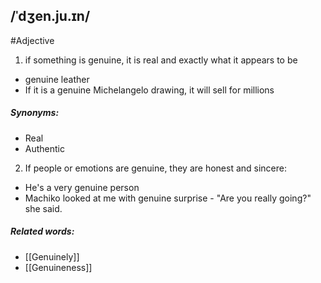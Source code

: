 ## /ˈdʒen.ju.ɪn/
#Adjective
1. if something is genuine, it is real and exactly what it appears to be

- genuine leather
- If it is a genuine Michelangelo drawing, it will sell for millions

##### Synonyms:
- Real
- Authentic

2. If people or emotions are genuine, they are honest and sincere:

- He's a very genuine person
- Machiko looked at me with genuine surprise - "Are you really going?" she said.

##### Related words:
- [[Genuinely]]
- [[Genuineness]]